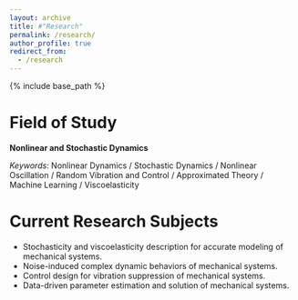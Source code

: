 ```yaml
---
layout: archive
title: #"Research"
permalink: /research/
author_profile: true
redirect_from:
  - /research
---
```


{% include base_path %}

Field of Study
=====
**Nonlinear and Stochastic Dynamics**

*Keywords*: Nonlinear Dynamics / Stochastic Dynamics / Nonlinear Oscillation / Random Vibration and Control / Approximated Theory / Machine Learning / Viscoelasticity

Current Research Subjects
=====
* Stochasticity and viscoelasticity description for accurate modeling of mechanical systems.
* Noise-induced complex dynamic behaviors of mechanical systems.
* Control design for vibration suppression of mechanical systems.
* Data-driven parameter estimation and solution of mechanical systems.
